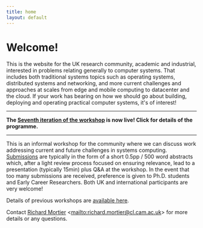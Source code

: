 ```yaml
---
title: home
layout: default
---
```


# Welcome!

This is the website for the UK research community, academic and industrial,
interested in problems relating generally to computer systems. That includes
both traditional systems topics such as operating systems, distributed systems
and networking, and more current challenges and approaches at scales from edge
and mobile computing to datacenter and the cloud. If your work has bearing on
how we should go about building, deploying and operating practical computer
systems, it's of interest!

----

**The [Seventh iteration of the workshop](/workshop/2023/) is now live!  Click for details of the programme.**

----

This is an informal workshop for the community where we can discuss work
addressing current and future challenges in systems computing.
[Submissions](https://syswrk2023.hotcrp.com/) are typically in the form of a
short 0.5pp / 500 word abstracts which, after a light review process focused on
ensuring relevance, lead to a presentation (typically 15min) plus Q&A at the
workshop. In the event that too many submissions are received, preference is
given to Ph.D. students and Early Career Researchers. Both UK and international
participants are very welcome!

Details of previous workshops are [available here](/workshop).

Contact [Richard Mortier][mort] &lt;<mailto:richard.mortier@cl.cam.ac.uk>&gt;
for more details or any questions.

[mort]: https://mort.io/
